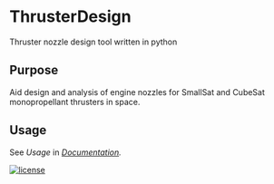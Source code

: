 # ThrusterDesign
Thruster nozzle design tool written in python

## Purpose
Aid design and analysis of engine nozzles for SmallSat and CubeSat monopropellant thrusters in space.

## Usage
See *Usage* in *[Documentation](https://github.com/runphilrun/ThrusterDesign/wiki/Documentation).*

[![license](https://img.shields.io/github/license/runphilrun/ThrusterDesign.svg?style=flat-square)](https://github.com/runphilrun/ThrusterDesign/blob/master/LICENSE.md)
